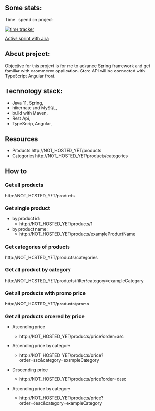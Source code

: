 Some stats:
-

Time I spend on project:

[![time tracker](https://wakatime.com/badge/github/StanislawNagorski/eshop.svg)](https://wakatime.com/badge/github/StanislawNagorski/eshop)

[Active sprint with Jira](https://scrumtrening.atlassian.net/secure/RapidBoard.jspa?rapidView=4&projectKey=ES&atlOrigin=eyJpIjoiNDRjYjJjNTk3ZjVhNGJhNjg1OGY5ZDNjMjg0OTFhN2YiLCJwIjoiaiJ9)


About project:
-
Objective for this project is for me to advance Spring framework and get familiar with ecommerce application.
Store API will be connected with TypeScript Angular front.

Technology stack:
-
- Java 11, Spring,
- hibernate and MySQL,
- build with Maven,
- Rest Api,
- TypeScrip, Angular,

Resources
-
- Products http://NOT_HOSTED_YET/products
- Categories http://NOT_HOSTED_YET/products/categories

How to
-
### Get all products
 http://NOT_HOSTED_YET/products
### Get single product
- by product id:
  - http://NOT_HOSTED_YET/products/1
- by product name:
  - http://NOT_HOSTED_YET/products/exampleProductName
### Get categories of products
http://NOT_HOSTED_YET/products/categories
### Get all product by category
http://NOT_HOSTED_YET/products/filter?category=exampleCategory
### Get all products with promo price
http://NOT_HOSTED_YET/products/promo
### Get all products ordered by price
- Ascending price
  * http://NOT_HOSTED_YET/products/price?order=asc
- Ascending price by category
  * http://NOT_HOSTED_YET/products/price?order=asc&category=exampleCategory

- Descending price
  * http://NOT_HOSTED_YET/products/price?order=desc
- Ascending price by category
  * http://NOT_HOSTED_YET/products/price?order=desc&category=exampleCategory




